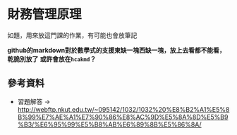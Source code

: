 # 財務管理原理

如題，用來放這門課的作業，有可能也會放筆記

**github的markdown對於數學式的支援東缺一塊西缺一塊，放上去看都不能看，乾脆別放了**
**或許會放在`hcakmd`？**



## 參考資料

- 習題解答 $\rightarrow$ http://webftp.nkut.edu.tw/~095142/1032/1032%20%E8%B2%A1%E5%8B%99%E7%AE%A1%E7%90%86%E8%AC%9D%E5%8A%8D%E5%B9%B3/%E6%95%99%E5%B8%AB%E6%89%8B%E5%86%8A/
